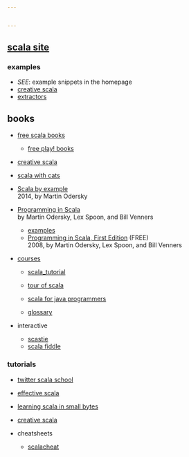 ```yaml
---


---
```


<h2 id="scala-site"><a href="https://www.scala-lang.org/">scala site</a></h2>
<h3 id="examples">examples</h3>
<ul>
<li><em>SEE</em>: example snippets in the homepage</li>
<li><a href="https://www.creativescala.org/creative-scala.html">creative scala</a></li>
<li><a href="https://www.scala-lang.org/old/node/112">extractors</a></li>
</ul>
<h2 id="books">books</h2>
<ul>
<li>
<p><a href="https://github.com/EbookFoundation/free-programming-books/blob/master/free-programming-books.md#scala">free scala books</a></p>
<ul>
<li><a href="https://github.com/EbookFoundation/free-programming-books/blob/master/free-programming-books.md#play-scala">free play! books</a></li>
</ul>
</li>
<li>
<p><a href="https://www.creativescala.org/creative-scala.epub">creative scala</a></p>
</li>
<li>
<p><a href="https://books.underscore.io/scala-with-cats/scala-with-cats.epub">scala with cats</a></p>
</li>
<li>
<p><a href="https://www.scala-lang.org/docu/files/ScalaByExample.pdf">Scala by example</a><br>
2014, by Martin Odersky</p>
</li>
<li>
<p><a href="https://booksites.artima.com/programming_in_scala">Programming in Scala</a><br>
by Martin Odersky, Lex Spoon, and Bill Venners</p>
<ul>
<li><a href="https://booksites.artima.com/programming_in_scala/examples/">examples</a></li>
<li><a href="https://www.artima.com/pins1ed/">Programming in Scala, First Edition</a> (FREE)<br>
2008, by Martin Odersky, Lex Spoon, and Bill Venners</li>
</ul>
</li>
<li>
<p><a href="https://docs.scala-lang.org/learn.html">courses</a></p>
<ul>
<li>
<p><a href="https://www.scala-exercises.org/scala_tutorial/terms_and_types">scala_tutorial</a></p>
</li>
<li>
<p><a href="https://docs.scala-lang.org/tour/tour-of-scala.html">tour of scala</a></p>
</li>
<li>
<p><a href="https://docs.scala-lang.org/tutorials/scala-for-java-programmers.html">scala for java programmers</a></p>
</li>
<li>
<p><a href="https://docs.scala-lang.org/glossary/index.html">glossary</a></p>
</li>
</ul>
</li>
<li>
<p>interactive</p>
<ul>
<li><a href="https://scastie.scala-lang.org/">scastie</a></li>
<li><a href="https://scalafiddle.io/">scala fiddle</a></li>
</ul>
</li>
</ul>
<h3 id="tutorials">tutorials</h3>
<ul>
<li>
<p><a href="http://twitter.github.io/scala_school/">twitter scala school</a></p>
</li>
<li>
<p><a href="https://twitter.github.io/effectivescala/">effective scala</a></p>
</li>
<li>
<p><a href="http://matt.might.net/articles/learning-scala-in-small-bites/">learning scala in small bytes</a></p>
</li>
<li>
<p><a href="https://www.creativescala.org/creative-scala.html">creative scala</a></p>
</li>
<li>
<p>cheatsheets</p>
<ul>
<li><a href="https://docs.scala-lang.org/cheatsheets/index.html">scalacheat</a></li>
</ul>
</li>
</ul>

